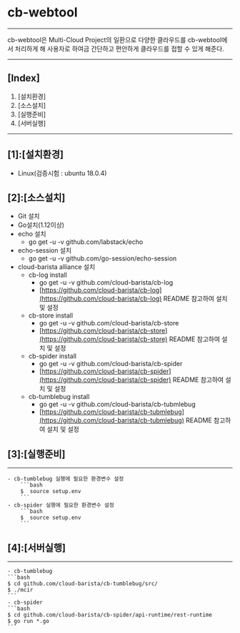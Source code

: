 cb-webtool
==========
***
cb-webtool은 Multi-Cloud Project의 일환으로 다양한 클라우드를 cb-webtool에서 처리하게 해 사용자로 하여금 간단하고 편안하게 클라우드를 접할 수 있게 해준다.
***
## [Index]
1. [설치환경]
2. [소스설치]
3. [실행준비]
4. [서버실행]
***
## [1]:[설치환경]
 - Linux(검증시험 : ubuntu 18.0.4)

## [2]:[소스설치]
 - Git 설치
 - Go설치(1.12이상)
 - echo 설치
    - go get -u -v github.com/labstack/echo
 - echo-session 설치
    - go get -u -v github.com/go-session/echo-session
 - cloud-barista alliance 설치
    - cb-log install
        - go get -u -v github.com/cloud-barista/cb-log
        - [https://github.com/cloud-barista/cb-log](https://github.com/cloud-barista/cb-log) README 참고하여 설치 및 설정
    - cb-store install
        - go get -u -v github.com/cloud-barista/cb-store
        - [https://github.com/cloud-barista/cb-store](https://github.com/cloud-barista/cb-store) README 참고하여 설치 및 설정
    - cb-spider install
        - go get -u -v github.com/cloud-barista/cb-spider
        - [https://github.com/cloud-barista/cb-spider](https://github.com/cloud-barista/cb-spider) README 참고하여 설치 및 설정
    - cb-tumblebug install
        - go get -u -v github.com/cloud-barista/cb-tubmlebug
        - [https://github.com/cloud-barista/cb-tubmlebug](https://github.com/cloud-barista/cb-tubmlebug) README 참고하여 설치 및 설정

## [3]:[실행준비]
***
    - cb-tumblebug 실행에 필요한 환경변수 설정
        ```bash
        $  source setup.env
        ```
    - cb-spider 실행에 필요한 환경변수 설정
        ```bash
        $  source setup.env
        ```
## [4]:[서버실행]
***
    - cb-tumblebug
    ```bash
    $ cd github.com/cloud-barista/cb-tumblebug/src/
    $ ./mcir
    ```
    - cb-spider
    ```bash
    $ cd github.com/cloud-barista/cb-spider/api-runtime/rest-runtime
    $ go run *.go
    ```
